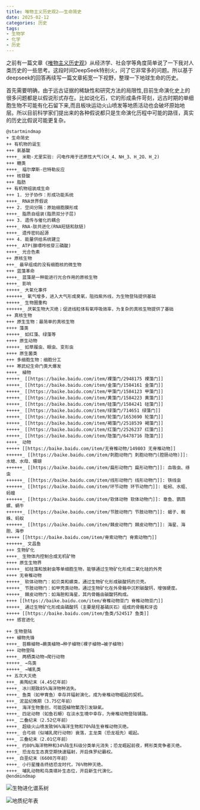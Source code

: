```yaml
---
title: 唯物主义历史观2——生命简史
date: 2025-02-12
categories: 历史
tags: 
- 生物学
- 化学
- 历史
---
```


之前有一篇文章《[唯物主义历史观](/2023/08/economic/economic_and_history/)》从经济学、社会学等角度简单说了一下我对人类历史的一些思考。这段时间DeepSeek特别火，问了它非常多的问题。所以基于deepseek的回答再续写一篇文章拓宽一下视野，整理一下地球生命的历史。

首先需要明确，由于远古证据的稀缺性和研究方法的局限性,目前生命演化史上的很多问题都是以假说形式存在。比如说化石，它的形成条件苛刻，远古时期的单细胞生物不可能有化石留下来,而且板块运动火山喷发等地质活动也会破坏原始地层。所以目前科学家们提出来的各种假说都只是生命演化历程中可能的路径，真实的历史比假说可能更复杂。

```plantuml
@startmindmap
+ 生命简史
++ 有机物的诞生
+++ 氨基酸
++++_ 米勒-尤里实验: 闪电作用于还原性大气(CH_4、NH_3、H_2O、H_2)
+++ 糖类
++++_ 福尔摩斯-巴特勒反应
+++ 核苷酸
+++ 脂肪
++ 有机物组装成生命
+++ 1. 分子协作：形成功能系统
++++_ RNA世界假说
+++ 2. 空间分隔：原始细胞膜形成
++++_ 脂质自组装(脂质双分子层)
+++ 3. 遗传与催化的耦合
++++_ RNA-肽共进化(RNA短链和肽链)
++++_ 遗传密码起源
+++ 4. 能量供给系统建立
++++_ ATP(腺嘌呤核苷三磷酸)
++++_ 光合色素
++ 原核生物
+++_ 最早组成的没有细胞核的微生物
+++ 蓝藻革命
++++_ 蓝藻是一种能进行光合作用的原核生物
++++_ 影响
+++++_ 大氧化事件
++++++_ 氧气增多，进入大气形成臭氧，阻挡紫外线，为生物登陆提供基础
+++++_ 生物圈重构
++++++_ 厌氧生物大灭绝；促进线粒体有氧呼吸效率，为复杂的真核生物提供了基础
++ 真核生物
+++ 原生生物：最简单的真核生物
++++ 藻类
+++++_ 如红藻、绿藻等
++++ 原生动物
+++++_ 如草履虫、眼虫、变形虫
++++ 原生菌类
+++ 多细胞生物：细胞分工
+++ 寒武纪生命门类大爆发
++++_ 植物
+++++_ [[https://baike.baidu.com/item/裸藻门/2948175 裸藻门]]
+++++_ [[https://baike.baidu.com/item/金藻门/1584161 金藻门]]
+++++_ [[https://baike.baidu.com/item/甲藻门/1584123 甲藻门]]
+++++_ [[https://baike.baidu.com/item/黄藻门/1584223 黄藻门]]
+++++_ [[https://baike.baidu.com/item/硅藻门/1584241 硅藻门]]
+++++_ [[https://baike.baidu.com/item/绿藻门/714651 绿藻门]]
+++++_ [[https://baike.baidu.com/item/轮藻门/1653690 轮藻门]]
+++++_ [[https://baike.baidu.com/item/褐藻门/2518539 褐藻门]]
+++++_ [[https://baike.baidu.com/item/红藻门/2526237 红藻门]]
+++++_ [[https://baike.baidu.com/item/隐藻门/6478716 隐藻门]]
++++_ 动物
+++++ [[https://baike.baidu.com/item/无脊椎动物/149803 无脊椎动物]]
++++++_ [[https://baike.baidu.com/item/刺胞动物门 刺胞动物门(腔肠动物)]]: 水螅、水母、珊瑚
++++++_ [[https://baike.baidu.com/item/扁形动物门 扁形动物门]]: 血吸虫、绦虫
++++++_ [[https://baike.baidu.com/item/线形动物门 线形动物门]]: 铁线虫
++++++_ [[https://baike.baidu.com/item/环节动物 环节动物门]]: 蚯蚓、水蛭、蚂蝗
++++++_ [[https://baike.baidu.com/item/软体动物 软体动物门]]: 章鱼、鹦鹉螺、蜗牛
++++++_ [[https://baike.baidu.com/item/节肢动物门 节肢动物门]]: 蝎子、蜘蛛、蚂蚁
++++++_ [[https://baike.baidu.com/item/棘皮动物门 棘皮动物门]]: 海星、海胆、海参
+++++ [[https://baike.baidu.com/item/脊索动物门 脊索动物门]]
++++++_ 文昌鱼
+++ 生物矿化
++++_ 生物体内控制合成无机矿物
++++ 原生生物界
+++++_ 如硅藻和放射虫等单细胞生物，能够通过生物矿化形成二氧化硅的外壳
++++ 无脊椎动物
+++++_ 软体动物门：如贝类和螺类，通过生物矿化形成碳酸钙的贝壳。
+++++_ 节肢动物门：如甲壳类动物，通过生物矿化在外骨骼中沉积碳酸钙，增强硬度。
+++++_ 棘皮动物门：如海胆和海星，其内骨骼由碳酸钙构成。
++++ [[https://baike.baidu.com/item/脊椎动物亚门 脊椎动物亚门]]
+++++_ 通过生物矿化形成由磷酸钙（主要是羟基磷灰石）组成的骨骼和牙齿
+++++ [[https://baike.baidu.com/item/鱼类/524517 鱼类]]
+++ 感官进化

++ 生物登陆
+++ 植物先锋
++++_ 苔藓植物→蕨类植物→种子植物(裸子植物→被子植物)
+++ 动物登陆
++++_ 两栖类动物→爬行动物
+++++_ →鸟类
+++++_ →哺乳类
++ 五次大灭绝
+++_ 奥陶纪末（4.45亿年前）
++++_ 冰川期致85%海洋物种消失。
++++_ 鱼类（如甲胄鱼）幸存并辐射演化，成为脊椎动物崛起的契机。
+++_ 泥盆纪晚期（3.75亿年前）
++++_ 海洋生物重创，可能因植物繁茂引发缺氧。
++++_ 四足动物（如鱼石螈）在淡水生境中幸存，为脊椎动物登陆铺路。
+++_ 二叠纪末（2.52亿年前）
++++_ 超级火山喷发致96%海洋生物和70%陆生脊椎动物灭绝。
++++_ 合弓纲（似哺乳爬行动物）衰落，主龙类（恐龙祖先）崛起。
+++_ 三叠纪末（2.01亿年前）
++++_ 约80%海洋物种和34%陆生科级分类单元消失；恐龙崛起前夜，鳄形类竞争者灭绝。
++++_ 恐龙在生态真空期快速辐射，开启侏罗纪霸权。
+++_ 白垩纪末（6600万年前）
++++_ 小行星撞击终结恐龙时代，76%物种灭绝。
++++_ 哺乳动物和鸟类填补生态位，开启新生代演化。
@endmindmap
```

![生物进化谱系树](https://oss.zhiwugushi.com/Z/Z1wBBXNxiGKU0=VNQPrHIGnyL3c-GsOUcPSirfIJUQYLs_Iv5OfXteEcXTH-e_uRsghQ==.jpg)

![地质纪年表](https://appwk.baidu.com/naapi/doc/view?ih=2306&o=png_6_1_0_54_60_670_996_780_1119&iw=1552&ix=0&iy=694&aimw=1552&rn=1&doc_id=c1d4e66da98271fe910ef9e1&pn=1&sign=5bfb2ccdbfe4d77e10245ac952aa642e&type=1)

